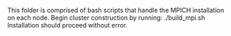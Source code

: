 This folder is comprised of bash scripts that handle the MPICH installation on each node. Begin cluster construction by running:
		./build_mpi.sh
Installation should proceed without error.